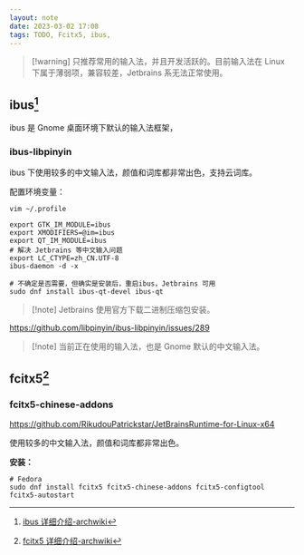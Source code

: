 ```yaml
---
layout: note
date: 2023-03-02 17:08
tags: TODO, Fcitx5, ibus, 
---
```



>[!warning] 只推荐常用的输入法，并且开发活跃的。目前输入法在 Linux 下属于薄弱项，兼容较差，Jetbrains 系无法正常使用。

## ibus[^1] 

ibus 是 Gnome 桌面环境下默认的输入法框架，

### ibus-libpinyin

ibus 下使用较多的中文输入法，颜值和词库都非常出色，支持云词库。

配置环境变量：

`vim ~/.profile`

```shell
export GTK_IM_MODULE=ibus
export XMODIFIERS=@im=ibus
export QT_IM_MODULE=ibus
# 解决 Jetbrains 等中文输入问题
export LC_CTYPE=zh_CN.UTF-8
ibus-daemon -d -x
```

```shell
# 不确定是否需要，但确实是安装后，重启ibus，Jetbrains 可用
sudo dnf install ibus-qt-devel ibus-qt
```

>[!note] Jetbrains 使用官方下载二进制压缩包安装。

https://github.com/libpinyin/ibus-libpinyin/issues/289


> [!note] 当前正在使用的输入法，也是 Gnome 默认的中文输入法。

## fcitx5[^2]

### fcitx5-chinese-addons

https://github.com/RikudouPatrickstar/JetBrainsRuntime-for-Linux-x64

使用较多的中文输入法，颜值和词库都非常出色。



**安装：**

```shell
# Fedora
sudo dnf install fcitx5 fcitx5-chinese-addons fcitx5-configtool fcitx5-autostart
```






[^1]: [ibus 详细介绍-archwiki](https://wiki.archlinuxcn.org/wiki/IBus)
[^2]: [fcitx5 详细介绍-archwiki](https://wiki.archlinuxcn.org/wiki/Fcitx5)